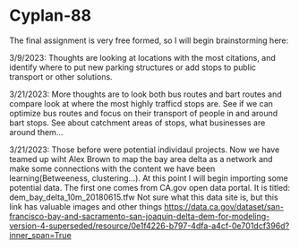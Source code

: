 # Cyplan-88
The final assignment is very free formed, so I will begin brainstorming here:
 
 3/9/2023:
    Thoughts are looking at locations with the most citations, and identify where to put new parking structures or add stops to public transport or other solutions.
     
3/21/2023:
    More thoughts are to look both bus routes and bart routes and compare look at where the most highly trafficd stops are. See if we can optimize bus routes and focus on their transport of people in and around bart stops. See about catchment areas of stops, what businesses are around them...

3/21/2023:
    Those before were potential individaul projects. Now we have teamed up wiht Alex Brown to map the bay area delta as a network and make some connections with the content we have been learning(Betweeness, clustering...). At this point I will begin importing some potential data. The first one comes from CA.gov open data portal. It is titled: dem_bay_delta_10m_20180615.tfw Not sure what this data site is, but this link has valuable images and other things https://data.ca.gov/dataset/san-francisco-bay-and-sacramento-san-joaquin-delta-dem-for-modeling-version-4-superseded/resource/0e1f4226-b797-4dfa-a4cf-0e701dcf396d?inner_span=True
    
